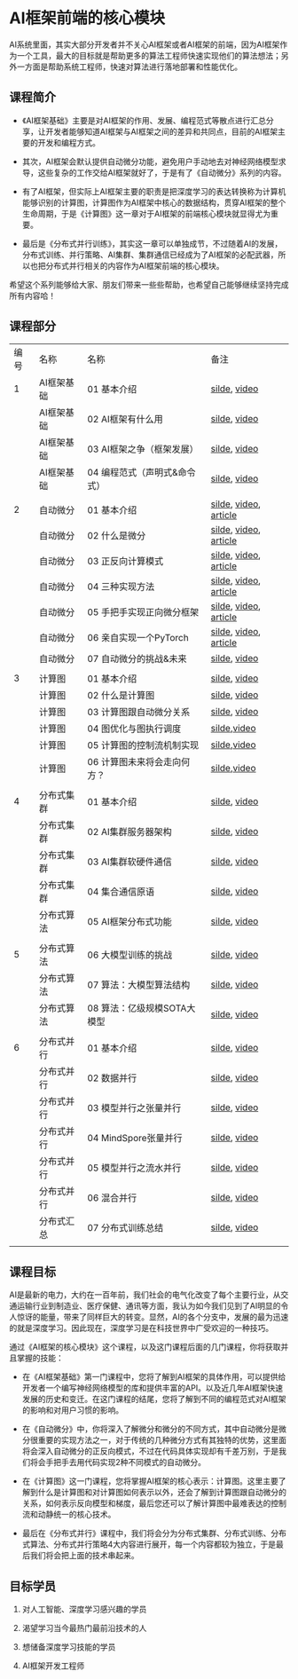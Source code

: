 # AI框架前端的核心模块

AI系统里面，其实大部分开发者并不关心AI框架或者AI框架的前端，因为AI框架作为一个工具，最大的目标就是帮助更多的算法工程师快速实现他们的算法想法；另外一方面是帮助系统工程师，快速对算法进行落地部署和性能优化。

## 课程简介

- 《AI框架基础》主要是对AI框架的作用、发展、编程范式等散点进行汇总分享，让开发者能够知道AI框架与AI框架之间的差异和共同点，目前的AI框架主要的开发和编程方式。

- 其次，AI框架会默认提供自动微分功能，避免用户手动地去对神经网络模型求导，这些复杂的工作交给AI框架就好了，于是有了《自动微分》系列的内容。

- 有了AI框架，但实际上AI框架主要的职责是把深度学习的表达转换称为计算机能够识别的计算图，计算图作为AI框架中核心的数据结构，贯穿AI框架的整个生命周期，于是《计算图》这一章对于AI框架的前端核心模块就显得尤为重要。

- 最后是《分布式并行训练》，其实这一章可以单独成节，不过随着AI的发展，分布式训练、并行策略、AI集群、集群通信已经成为了AI框架的必配武器，所以也把分布式并行相关的内容作为AI框架前端的核心模块。

希望这个系列能够给大家、朋友们带来一些些帮助，也希望自己能够继续坚持完成所有内容哈！

## 课程部分

|     |        |                   |                                                                                                                                                      |
| --- | ------ | ----------------- | ---------------------------------------------------------------------------------------------------------------------------------------------------- |
| 编号  | 名称     | 名称                | 备注                                                                                                                                                   |
| 1   | AI框架基础 | 01 基本介绍           | [silde](./Foundation/01.introduction.pptx), [video](https://www.bilibili.com/video/BV1he4y1z7oD/?vd_source=26de035c60e6c7f810371fdfd13d14b6)         |
|     | AI框架基础 | 02 AI框架有什么用       | [silde](./Foundation/02.fundamentals.pptx), [video](https://www.bilibili.com/video/BV1fd4y1q7qk/?vd_source=26de035c60e6c7f810371fdfd13d14b6)         |
|     | AI框架基础 | 03 AI框架之争（框架发展）   | [silde](./Foundation/03.history.pptx), [video](https://www.bilibili.com/video/BV1C8411x7Kn/?vd_source=26de035c60e6c7f810371fdfd13d14b6)              |
|     | AI框架基础 | 04 编程范式（声明式&命令式）  | [silde](./Foundation/04.programing.pptx), [video](https://www.bilibili.com/video/BV1gR4y1o7WT/?vd_source=26de035c60e6c7f810371fdfd13d14b6)           |
|     |        |                   |                                                                                                                                                      |
| 2   | 自动微分   | 01 基本介绍           | [silde](./AutoDiff/01.introduction.pptx), [video](https://www.bilibili.com/video/BV1FV4y1T7zp/), [article](https://zhuanlan.zhihu.com/p/518198564)   |
|     | 自动微分   | 02 什么是微分          | [silde](./AutoDiff/02.base_concept.pptx), [video](https://www.bilibili.com/video/BV1Ld4y1M7GJ/), [article](https://zhuanlan.zhihu.com/p/518198564)   |
|     | 自动微分   | 03 正反向计算模式        | [silde](./AutoDiff/03.grad_mode.pptx), [video](https://www.bilibili.com/video/BV1zD4y117bL/), [article](https://zhuanlan.zhihu.com/p/518296942)      |
|     | 自动微分   | 04 三种实现方法         | [silde](./AutoDiff/04.grad_mode.pptx), [video](https://www.bilibili.com/video/BV1BN4y1P76t/), [article](https://zhuanlan.zhihu.com/p/520065656)      |
|     | 自动微分   | 05 手把手实现正向微分框架    | [silde](./AutoDiff/05.forward_mode.ipynb), [video](https://www.bilibili.com/video/BV1Ne4y1p7WU/), [article](https://zhuanlan.zhihu.com/p/520451681)  |
|     | 自动微分   | 06 亲自实现一个PyTorch  | [silde](./AutoDiff/06.reversed_mode.ipynb), [video](https://www.bilibili.com/video/BV1ae4y1z7E6/), [article](https://zhuanlan.zhihu.com/p/547865589) |
|     | 自动微分   | 07 自动微分的挑战&未来     | [silde](./AutoDiff/07.challenge.pptx), [video](https://www.bilibili.com/video/BV17e4y1z73W/)                                                         |
|     |        |                   |                                                                                                                                                      |
| 3   | 计算图    | 01 基本介绍           | [silde](./DataFlow/01.introduction.pptx), [video](https://www.bilibili.com/video/BV1cG411E7gV/)                                                      |
|     | 计算图    | 02 什么是计算图         | [silde](./DataFlow/02.computation_graph.pptx), [video](https://www.bilibili.com/video/BV1rR4y197HM/)                                                 |
|     | 计算图    | 03 计算图跟自动微分关系     | [silde](./DataFlow/03.atuodiff.pptx), [video](https://www.bilibili.com/video/BV1S24y197FU/)                                                          |
|     | 计算图    | 04 图优化与图执行调度      | [silde](./DataFlow/04.dispatch.pptx),[video](https://www.bilibili.com/video/BV1hD4y1k7Ty/)                                                           |
|     | 计算图    | 05 计算图的控制流机制实现    | [silde](./DataFlow/05.control_flow.pptx),[video](https://www.bilibili.com/video/BV17P41177Pk/)                                                       |
|     | 计算图    | 06 计算图未来将会走向何方？   | [silde](./DataFlow/06.future.pptx),[video](https://www.bilibili.com/video/BV1hm4y1A7Nv/)                                                             |
|     |        |                   |                                                                                                                                                      |
| 4   | 分布式集群  | 01 基本介绍           | [silde](./AICluster/01.introduction.pptx), [video](https://www.bilibili.com/video/BV1ge411L7mi/)                                                     |
|     | 分布式集群  | 02 AI集群服务器架构      | [silde](./AICluster/02.architecture.pptx), [video](https://www.bilibili.com/video/BV1fg41187rc/)                                                     |
|     | 分布式集群  | 03 AI集群软硬件通信      | [silde](./AICluster/03.communication.pptx), [video](https://www.bilibili.com/video/BV14P4y1S7u4/)                                                    |
|     | 分布式集群  | 04 集合通信原语         | [silde](./AICluster/04.primitive.pptx), [video](https://www.bilibili.com/video/BV1te4y1e7vz/)                                                        |
|     | 分布式算法  | 05 AI框架分布式功能      | [silde](./AICluster/05.system.pptx), [video](https://www.bilibili.com/video/BV1n8411s7f3/)                                                           |
|     |        |                   |                                                                                                                                                      |
| 5   | 分布式算法  | 06 大模型训练的挑战       | [silde](./AICluster/06.challenge.pptx), [video](https://www.bilibili.com/video/BV1Y14y1576A/)                                                        |
|     | 分布式算法  | 07 算法：大模型算法结构     | [silde](./AICluster/07.algorithm_arch.pptx), [video](https://www.bilibili.com/video/BV1Mt4y1M7SE/)                                                   |
|     | 分布式算法  | 08 算法：亿级规模SOTA大模型 | [silde](./AICluster/08.algorithm_sota.pptx), [video](https://www.bilibili.com/video/BV1em4y1F7ay/)                                                   |
|     |        |                   |                                                                                                                                                      |
| 6   | 分布式并行  | 01 基本介绍           | [silde](./Parallel/01.introduction.pptx), [video](https://www.bilibili.com/video/BV1ve411w7DL/)                                                      |
|     | 分布式并行  | 02 数据并行           | [silde](./Parallel/02.data_parallel.pptx), [video](https://www.bilibili.com/video/BV1JK411S7gL/)                                                     |
|     | 分布式并行  | 03 模型并行之张量并行      | [silde](./Parallel/03.tensor_parallel.pptx), [video](https://www.bilibili.com/video/BV1vt4y1K7wT/)                                                   |
|     | 分布式并行  | 04 MindSpore张量并行  | [silde](./Parallel/04.mindspore_parallel.pptx), [video](https://www.bilibili.com/video/BV1vt4y1K7wT/)                                                |
|     | 分布式并行  | 05 模型并行之流水并行      | [silde](./Parallel/05.pipeline_parallel.pptx), [video](https://www.bilibili.com/video/BV1WD4y1t7Ba/)                                                 |
|     | 分布式并行  | 06 混合并行           | [silde](./Parallel/06.hybrid_parallel.pptx), [video](https://www.bilibili.com/video/BV1gD4y1t7Ut/)                                                   |
|     | 分布式汇总  | 07 分布式训练总结        | [silde](./Parallel/07.summary.pptx), [video](https://www.bilibili.com/video/BV1av4y1S7DQ/)                                                           |
|     |        |                   |                                                                                                                                                      |

## 课程目标

AI是最新的电力，大约在一百年前，我们社会的电气化改变了每个主要行业，从交通运输行业到制造业、医疗保健、通讯等方面，我认为如今我们见到了AI明显的令人惊讶的能量，带来了同样巨大的转变。显然，AI的各个分支中，发展的最为迅速的就是深度学习。因此现在，深度学习是在科技世界中广受欢迎的一种技巧。

通过《AI框架的核心模块》这个课程，以及这门课程后面的几门课程，你将获取并且掌握的技能：

- 在《AI框架基础》第一门课程中，您将了解到AI框架的具体作用，可以提供给开发者一个编写神经网络模型的库和提供丰富的API。以及近几年AI框架快速发展的历史和变迁。在这门课程的结尾，您将了解到不同的编程范式对AI框架的影响和对用户习惯的影响。

- 在《自动微分》中，你将深入了解微分和微分的不同方式，其中自动微分是微分很重要的实现方法之一，对于传统的几种微分方式有其独特的优势，这里面将会深入自动微分的正反向模式，不过在代码具体实现却有千差万别，于是我们将会手把手去用代码实现2种不同模式的自动微分。

- 在《计算图》这一门课程，您将掌握AI框架的核心表示：计算图。这里主要了解到什么是计算图和对计算图如何表示以外，还会了解到计算图跟自动微分的关系，如何表示反向模型和梯度，最后您还可以了解计算图中最难表达的控制流和动静统一的核心技术。

- 最后在《分布式并行》课程中，我们将会分为分布式集群、分布式训练、分布式算法、分布式并行策略4大内容进行展开，每一个内容都较为独立，于是最后我们将会把上面的技术串起来。

## 目标学员

1. 对人工智能、深度学习感兴趣的学员

2. 渴望学习当今最热门最前沿技术的人 

3. 想储备深度学习技能的学员

4. AI框架开发工程师
